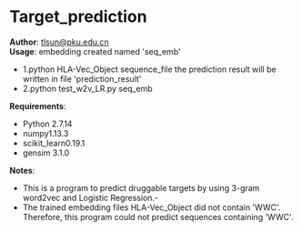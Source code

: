 Target_prediction
===================
__Author__: tlsun@pku.edu.cn<br>
__Usage__:
    embedding created named 'seq_emb'
- 1.python HLA-Vec_Object sequence_file
    the prediction result will be written in file 'prediction_result'
- 2.python test_w2v_LR.py seq_emb

__Requirements__:
- Python 2.7.14
- numpy1.13.3
- scikit_learn0.19.1
- gensim 3.1.0<br>

__Notes__:
- This is a program to predict druggable targets by using 3-gram word2vec and Logistic Regression.- 
- The trained embedding files HLA-Vec_Object did not contain 'WWC'. Therefore, this program could not predict sequences containing 'WWC'.
